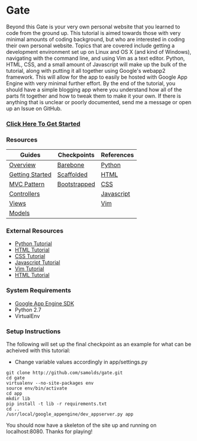 # Gate
Beyond this Gate is your very own personal website that you learned to code from the
ground up. This tutorial is aimed towards those with very minimal amounts of coding
background, but who are interested in coding their own personal website. Topics that
are covered include getting a development environment set up on Linux and OS X (and
kind of Windows), navigating with the command line, and using Vim as a text editor.
Python, HTML, CSS, and a small amount of Javascript will make up the bulk of the
tutorial, along with putting it all together using Google's webapp2 framework. This
will allow for the app to easily be hosted with Google App Engine with very minimal
further effort. By the end of the tutorial, you should have a simple blogging app
where you understand how all of the parts fit together and how to tweak them to make
it your own. If there is anything that is unclear or poorly documented, send me a
message or open up an Issue on GitHub.


### [Click Here To Get Started](guides/overview.md)


### Resources
Guides | Checkpoints | References
--- | --- | ---
[Overview](guides/overview.md) | [Barebone](checkpoints/barebone) | [Python](guides/python_ref.md)
[Getting Started](guides/getting_started.md) | [Scaffolded](checkpoints/scaffolded) | [HTML](guides/html_ref.md)
[MVC Pattern](guides/mvc.md) | [Bootstrapped](checkpoints/bootstrapped) | [CSS](guides/css_ref.md)
[Controllers](guides/controllers.md) |  | [Javascript](guides/js_ref.md)
[Views](guides/views.md) |  | [Vim](guides/vim_ref.md)
[Models](guides/models.md) |  | 


### External Resources
* [Python Tutorial](#)
* [HTML Tutorial](#)
* [CSS Tutorial](#)
* [Javascript Tutorial](#)
* [Vim Tutorial](#)
* [HTML Tutorial](#)


### System Requirements
* [Google App Engine SDK](http://developers.google.com/appengine/downloads)
* Python 2.7
* VirtualEnv


### Setup Instructions
The following will set up the final checkpoint as an example for what can be
acheived with this tutorial:

* Change variable values accordingly in app/settings.py

```
git clone http://github.com/samolds/gate.git
cd gate
virtualenv --no-site-packages env
source env/bin/activate
cd app
mkdir lib
pip install -t lib -r requirements.txt
cd ..
/usr/local/google_appengine/dev_appserver.py app
```

You should now have a skeleton of the site up and running on localhost:8080.
Thanks for playing!
